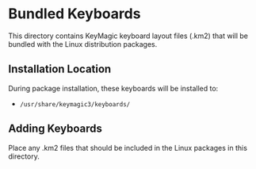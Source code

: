 # Bundled Keyboards

This directory contains KeyMagic keyboard layout files (.km2) that will be bundled with the Linux distribution packages.

## Installation Location

During package installation, these keyboards will be installed to:
- `/usr/share/keymagic3/keyboards/`

## Adding Keyboards

Place any .km2 files that should be included in the Linux packages in this directory.